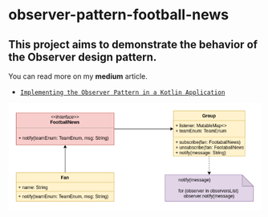 # observer-pattern-football-news

## This project aims to demonstrate the behavior of the Observer design pattern.

You can read more on my <b>medium</b> article.

- [`Implementing the Observer Pattern in a Kotlin Application`](https://ricardohsmello.medium.com/implementing-the-observer-pattern-in-a-kotlin-application-381aa117e2f5) 

![](images/draw.png)
